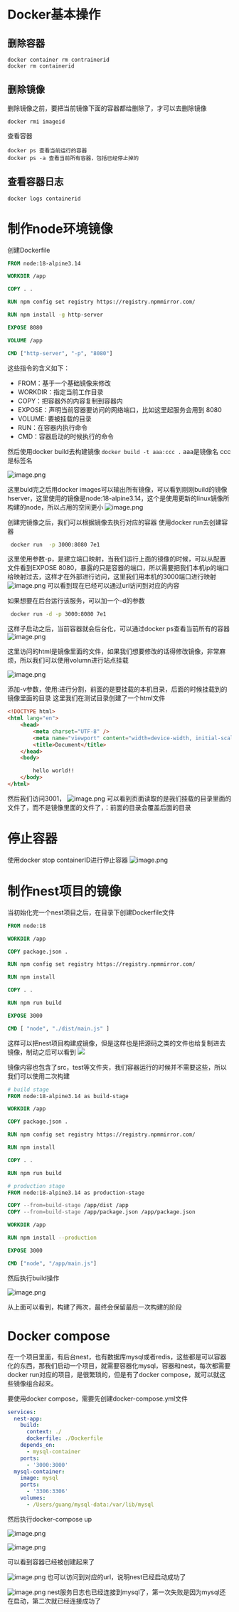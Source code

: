 
# Docker基本操作

## 删除容器


```
docker container rm contrainerid
docker rm containerid
```


## 删除镜像

删除镜像之前，要把当前镜像下面的容器都给删除了，才可以去删除镜像

```
docker rmi imageid
```


查看容器
```
docker ps 查看当前运行的容器
docker ps -a 查看当前所有容器，包括已经停止掉的
```


## 查看容器日志
```
docker logs containerid
```

# 制作node环境镜像
创建Dockerfile
```dockerfile
FROM node:18-alpine3.14

WORKDIR /app

COPY . .

RUN npm config set registry https://registry.npmmirror.com/

RUN npm install -g http-server

EXPOSE 8080

VOLUME /app

CMD ["http-server", "-p", "8080"]

```
这些指令的含义如下：

- FROM：基于一个基础镜像来修改
- WORKDIR：指定当前工作目录
- COPY：把容器外的内容复制到容器内
- EXPOSE：声明当前容器要访问的网络端口，比如这里起服务会用到 8080
- VOLUME: 要被挂载的目录
- RUN：在容器内执行命令
- CMD：容器启动的时候执行的命令

然后使用docker build去构建镜像
`docker build -t aaa:ccc .`
aaa是镜像名 ccc是标签名

![image.png](https://raw.githubusercontent.com/StoryKing123/pics/main/20231001221734.png)


这里buld完之后用docker images可以输出所有镜像，可以看到刚刚build的镜像hserver，这里使用的镜像是node:18-alpine3.14，这个是使用更新的linux镜像所构建的node，所以占用的空间更小
![image.png](https://raw.githubusercontent.com/StoryKing123/pics/main/20231001222714.png)




创建完镜像之后，我们可以根据镜像去执行对应的容器
使用docker run去创建容器
``` zsh
 docker run  -p 3000:8080 7e1
```

这里使用参数-p，是建立端口映射，当我们运行上面的镜像的时候，可以从配置文件看到EXPOSE 8080，暴露的只是容器的端口，所以需要把我们本机ip的端口给映射过去，这样才在外部进行访问，这里我们用本机的3000端口进行映射
![image.png](https://raw.githubusercontent.com/StoryKing123/pics/main/20231001222621.png)
可以看到现在已经可以通过url访问到对应的内容


如果想要在后台运行该服务，可以加一个-d的参数
``` zsh
 docker run -d -p 3000:8080 7e1
```

这样子启动之后，当前容器就会后台化，可以通过docker ps查看当前所有的容器
![image.png](https://raw.githubusercontent.com/StoryKing123/pics/main/20231001223403.png)



这里访问的html是镜像里面的文件，如果我们想要修改的话得修改镜像，非常麻烦，所以我们可以使用volumn进行站点挂载

![image.png](https://raw.githubusercontent.com/StoryKing123/pics/main/20231001224349.png)

添加-v参数，使用:进行分割，前面的是要挂载的本机目录，后面的时候挂载到的镜像里面的目录
这里我们在测试目录创建了一个html文件
```html
<!DOCTYPE html>
<html lang="en">
    <head>
        <meta charset="UTF-8" />
        <meta name="viewport" content="width=device-width, initial-scale=1.0" />
        <title>Document</title>
    </head>
    <body>

        hello world!!
    </body>
</html>

```
然后我们访问3001，
![image.png](https://raw.githubusercontent.com/StoryKing123/pics/main/20231001224545.png)
可以看到页面读取的是我们挂载的目录里面的文件了，而不是镜像里面的文件了，：前面的目录会覆盖后面的目录

# 停止容器

使用docker stop containerID进行停止容器
![image.png](https://raw.githubusercontent.com/StoryKing123/pics/main/20231001223633.png)



# 制作nest项目的镜像


当初始化完一个nest项目之后，在目录下创建Dockerfile文件
```dockerfile
FROM node:18

WORKDIR /app

COPY package.json .

RUN npm config set registry https://registry.npmmirror.com/

RUN npm install

COPY . .

RUN npm run build

EXPOSE 3000

CMD [ "node", "./dist/main.js" ]

```
这样可以把nest项目构建成镜像，但是这样也是把源码之类的文件也给复制进去镜像，制动之后可以看到
![](https://raw.githubusercontent.com/StoryKing123/pics/main/202310021738413.png)

镜像内容也包含了src，test等文件夹，我们容器运行的时候并不需要这些，所以我们可以使用二次构建
```dockerfile
# build stage
FROM node:18-alpine3.14 as build-stage

WORKDIR /app

COPY package.json .

RUN npm config set registry https://registry.npmmirror.com/

RUN npm install

COPY . .

RUN npm run build

# production stage
FROM node:18-alpine3.14 as production-stage

COPY --from=build-stage /app/dist /app
COPY --from=build-stage /app/package.json /app/package.json

WORKDIR /app

RUN npm install --production

EXPOSE 3000

CMD ["node", "/app/main.js"]

```


然后执行build操作

![image.png](https://raw.githubusercontent.com/StoryKing123/pics/main/20231002175005.png)


从上面可以看到，构建了两次，最终会保留最后一次构建的阶段





# Docker compose

在一个项目里面，有后台nest，也有数据库mysql或者redis，这些都是可以容器化的东西，那我们启动一个项目，就需要容器化mysql，容器和nest，每次都需要docker run对应的项目，是很繁琐的，但是有了docker compose，就可以就这些镜像组合起来。

要使用docker compose，需要先创建docker-compose.yml文件
```yml
services:
  nest-app:
    build:
      context: ./
      dockerfile: ./Dockerfile
    depends_on:
      - mysql-container
    ports:
      - '3000:3000'
  mysql-container:
    image: mysql
    ports:
      - '3306:3306'
    volumes:
      - /Users/guang/mysql-data:/var/lib/mysql


```


然后执行docker-compose up


![image.png](https://raw.githubusercontent.com/StoryKing123/pics/main/20231003130222.png)


![image.png](https://raw.githubusercontent.com/StoryKing123/pics/main/20231003130425.png)



可以看到容器已经被创建起来了

![image.png](https://raw.githubusercontent.com/StoryKing123/pics/main/20231003214159.png)
也可以访问到对应的url，说明nest已经启动成功了

![image.png](https://raw.githubusercontent.com/StoryKing123/pics/main/20231003214225.png)
nest服务日志也已经连接到mysql了，第一次失败是因为mysql还在启动，第二次就已经连接成功了